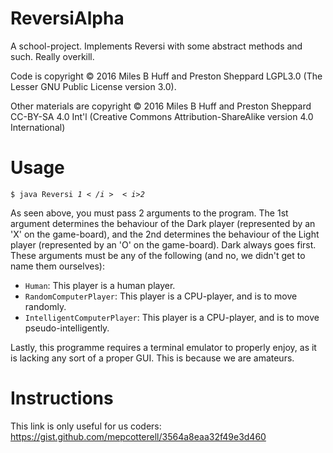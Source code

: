 # ReversiAlpha
A school-project.  Implements Reversi with some abstract methods and such.  Really overkill.  

Code is copyright © 2016 Miles B Huff and Preston Sheppard LGPL3.0 (The Lesser GNU Public License version 3.0).  

Other materials are copyright © 2016 Miles B Huff and Preston Sheppard CC-BY-SA 4.0 Int'l (Creative Commons Attribution-ShareAlike version 4.0 International)

# Usage
<code>$ java Reversi <i>$1</i> <i>$2</i></code>
<!--
<code>$ java Reversi [Human|RandomComputerPlayer|IntelligentComputerPlayer] [Human|RandomComputerPlayer|IntelligentComputerPlayer]</code>
  -->

As seen above, you must pass 2 arguments to the program.  The 1st argument determines the behaviour of the Dark player (represented by an 'X' on the game-board), and the 2nd determines the behaviour of the Light player (represented by an 'O' on the game-board).  Dark always goes first.  These arguments must be any of the following (and no, we didn't get to name them ourselves):  
* <code>Human</code>:  This player is a human player.  
* <code>RandomComputerPlayer</code>:  This player is a CPU-player, and is to move randomly.  
* <code>IntelligentComputerPlayer</code>:  This player is a CPU-player, and is to move pseudo-intelligently.  

Lastly, this programme requires a terminal emulator to properly enjoy, as it is lacking any sort of a proper GUI.  This is because we are amateurs.  

# Instructions
This link is only useful for us coders:  
https://gist.github.com/mepcotterell/3564a8eaa32f49e3d460
